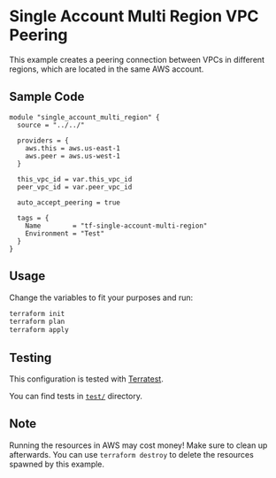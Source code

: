 # Single Account Multi Region VPC Peering

This example creates a peering connection between VPCs in different regions, which are located in the same AWS account.

## Sample Code

```
module "single_account_multi_region" {
  source = "../../"

  providers = {
    aws.this = aws.us-east-1
    aws.peer = aws.us-west-1
  }

  this_vpc_id = var.this_vpc_id
  peer_vpc_id = var.peer_vpc_id

  auto_accept_peering = true

  tags = {
    Name        = "tf-single-account-multi-region"
    Environment = "Test"
  }
}
```

## Usage

Change the variables to fit your purposes and run:

```bash
terraform init
terraform plan
terraform apply
```

## Testing

This configuration is tested with [Terratest](https://github.com/gruntwork-io/terratest).

You can find tests in [`test/`](../../test) directory.

## Note

Running the resources in AWS may cost money! Make sure to clean up afterwards. You can use `terraform destroy` to delete the resources spawned by this example.
